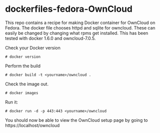 dockerfiles-fedora-OwnCloud
===========================

This repo contains a recipe for making Docker container for OwnCloud on Fedora. 
The docker file chooses httpd and sqlite for owncloud. These can easily be changed
by changing what rpms get installed. This has been tested with docker 1.6.0 and 
owncloud-7.0.5.

Check your Docker version

    # docker version

Perform the build

    # docker build -t <yourname>/owncloud .

Check the image out.

    # docker images

Run it:

    # docker run -d -p 443:443 <yourname>/owncloud

You should now be able to view the OwnCloud setup page by going to https://localhost/owncloud

